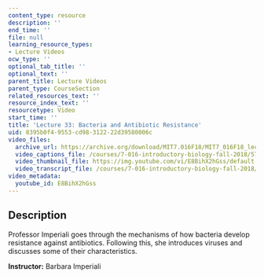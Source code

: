 ```yaml
---
content_type: resource
description: ''
end_time: ''
file: null
learning_resource_types:
- Lecture Videos
ocw_type: ''
optional_tab_title: ''
optional_text: ''
parent_title: Lecture Videos
parent_type: CourseSection
related_resources_text: ''
resource_index_text: ''
resourcetype: Video
start_time: ''
title: 'Lecture 33: Bacteria and Antibiotic Resistance'
uid: 8395b0f4-9553-cd98-3122-22d39580006c
video_files:
  archive_url: https://archive.org/download/MIT7.016F18/MIT7_016F18_lec33_300k.mp4
  video_captions_file: /courses/7-016-introductory-biology-fall-2018/578a37061e4951d88f8f8fc961ad6dde_E8BihX2hGss.vtt
  video_thumbnail_file: https://img.youtube.com/vi/E8BihX2hGss/default.jpg
  video_transcript_file: /courses/7-016-introductory-biology-fall-2018/a802e9ffdcc0178db2c192bd2960df13_E8BihX2hGss.pdf
video_metadata:
  youtube_id: E8BihX2hGss
---
```


Description
-----------

Professor Imperiali goes through the mechanisms of how bacteria develop resistance against antibiotics. Following this, she introduces viruses and discusses some of their characteristics.

**Instructor:** Barbara Imperiali



